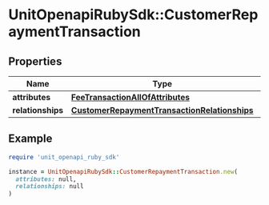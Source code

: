 # UnitOpenapiRubySdk::CustomerRepaymentTransaction

## Properties

| Name | Type | Description | Notes |
| ---- | ---- | ----------- | ----- |
| **attributes** | [**FeeTransactionAllOfAttributes**](FeeTransactionAllOfAttributes.md) |  |  |
| **relationships** | [**CustomerRepaymentTransactionRelationships**](CustomerRepaymentTransactionRelationships.md) |  |  |

## Example

```ruby
require 'unit_openapi_ruby_sdk'

instance = UnitOpenapiRubySdk::CustomerRepaymentTransaction.new(
  attributes: null,
  relationships: null
)
```

